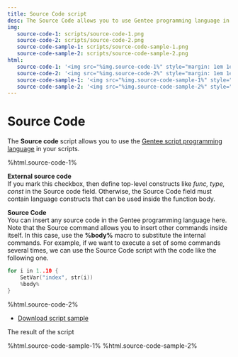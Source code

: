 ```yaml
---
title: Source Code script
desc: The Source Code allows you to use Gentee programming language in scripts.
img:
   source-code-1: scripts/source-code-1.png
   source-code-2: scripts/source-code-2.png
   source-code-sample-1: scripts/source-code-sample-1.png
   source-code-sample-2: scripts/source-code-sample-2.png
html:
   source-code-1: '<img src="%img.source-code-1%" style="margin: 1em 1em;"/>'
   source-code-2: '<img src="%img.source-code-2%" style="margin: 1em 1em;"/>'
   source-code-sample-1: '<img src="%img.source-code-sample-1%" style="margin: 1em 1em;"/>'
   source-code-sample-2: '<img src="%img.source-code-sample-2%" style="margin: 1em 1em;"/>'
---
```

# Source Code

The **Source code** script allows you to use the [Gentee script programming language](https://docs.gentee.org) in your scripts.

%html.source-code-1%

**External source code**  
If you mark this checkbox, then define top-level constructs like *func, type, const* in the Source code field. Otherwise, the Source Code field must contain language constructs that can be used inside the function body.

**Source Code**  
You can insert any source code in the Gentee programming language here. Note that the Source command allows you to insert other commands inside itself. In this case, use the **%body%** macro to substitute the internal commands. For example, if we want to execute a set of some commands several times, we can use the Source Code script with the code like the following one. 

``` go
for i in 1..10 {
    SetVar("index", str(i))
    %body%
}
```

%html.source-code-2%

* [Download script sample](/samples/source-code-sample.yaml)

The result of the script

%html.source-code-sample-1%
%html.source-code-sample-2%
